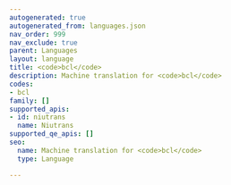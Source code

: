 ```yaml
---
autogenerated: true
autogenerated_from: languages.json
nav_order: 999
nav_exclude: true
parent: Languages
layout: language
title: <code>bcl</code>
description: Machine translation for <code>bcl</code>
codes:
- bcl
family: []
supported_apis:
- id: niutrans
  name: Niutrans
supported_qe_apis: []
seo:
  name: Machine translation for <code>bcl</code>
  type: Language

---
```


